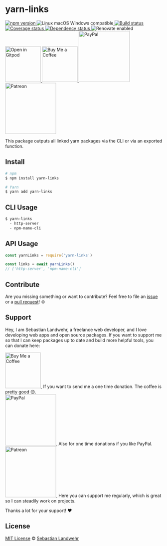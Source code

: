 <!-- TITLE/ -->
# yarn-links
<!-- /TITLE -->


<!-- BADGES/ -->
<p>
    <a href="https://npmjs.org/package/yarn-links">
      <img
        src="https://img.shields.io/npm/v/yarn-links.svg"
        alt="npm version"
      >
    </a><img src="https://img.shields.io/badge/os-linux%20%7C%C2%A0macos%20%7C%C2%A0windows-blue" alt="Linux macOS Windows compatible"><a href="https://github.com/dword-design/yarn-links/actions">
      <img
        src="https://github.com/dword-design/yarn-links/workflows/build/badge.svg"
        alt="Build status"
      >
    </a><a href="https://codecov.io/gh/dword-design/yarn-links">
      <img
        src="https://codecov.io/gh/dword-design/yarn-links/branch/master/graph/badge.svg"
        alt="Coverage status"
      >
    </a><a href="https://david-dm.org/dword-design/yarn-links">
      <img src="https://img.shields.io/david/dword-design/yarn-links" alt="Dependency status">
    </a><img src="https://img.shields.io/badge/renovate-enabled-brightgreen" alt="Renovate enabled"><br/><a href="https://gitpod.io/#https://github.com/dword-design/yarn-links">
      <img
        src="https://gitpod.io/button/open-in-gitpod.svg"
        alt="Open in Gitpod"
        width="114"
      >
    </a><a href="https://www.buymeacoffee.com/dword">
      <img
        src="https://www.buymeacoffee.com/assets/img/guidelines/download-assets-sm-2.svg"
        alt="Buy Me a Coffee"
        width="114"
      >
    </a><a href="https://paypal.me/SebastianLandwehr">
      <img
        src="https://sebastianlandwehr.com/images/paypal.svg"
        alt="PayPal"
        width="163"
      >
    </a><a href="https://www.patreon.com/dworddesign">
      <img
        src="https://sebastianlandwehr.com/images/patreon.svg"
        alt="Patreon"
        width="163"
      >
    </a>
</p>
<!-- /BADGES -->


<!-- DESCRIPTION/ -->
This package outputs all linked yarn packages via the CLI or via an exported function.
<!-- /DESCRIPTION -->


<!-- INSTALL/ -->
## Install

```bash
# npm
$ npm install yarn-links

# Yarn
$ yarn add yarn-links
```
<!-- /INSTALL -->


## CLI Usage

```bash
$ yarn-links
  - http-server
  - npm-name-cli
```

## API Usage

```js
const yarnLinks = require('yarn-links')

const links = await yarnLinks()
// ['http-server', 'npm-name-cli']
```

<!-- LICENSE/ -->
## Contribute

Are you missing something or want to contribute? Feel free to file an [issue](https://github.com/dword-design/yarn-links/issues) or a [pull request](https://github.com/dword-design/yarn-links/pulls)! ⚙️

## Support

Hey, I am Sebastian Landwehr, a freelance web developer, and I love developing web apps and open source packages. If you want to support me so that I can keep packages up to date and build more helpful tools, you can donate here:

<p>
  <a href="https://www.buymeacoffee.com/dword">
    <img
      src="https://www.buymeacoffee.com/assets/img/guidelines/download-assets-sm-2.svg"
      alt="Buy Me a Coffee"
      width="114"
    >
  </a>&nbsp;If you want to send me a one time donation. The coffee is pretty good 😊.<br/>
  <a href="https://paypal.me/SebastianLandwehr">
    <img
      src="https://sebastianlandwehr.com/images/paypal.svg"
      alt="PayPal"
      width="163"
    >
  </a>&nbsp;Also for one time donations if you like PayPal.<br/>
  <a href="https://www.patreon.com/dworddesign">
    <img
      src="https://sebastianlandwehr.com/images/patreon.svg"
      alt="Patreon"
      width="163"
    >
  </a>&nbsp;Here you can support me regularly, which is great so I can steadily work on projects.
</p>

Thanks a lot for your support! ❤️

## License

[MIT License](https://opensource.org/licenses/MIT) © [Sebastian Landwehr](https://sebastianlandwehr.com)
<!-- /LICENSE -->
